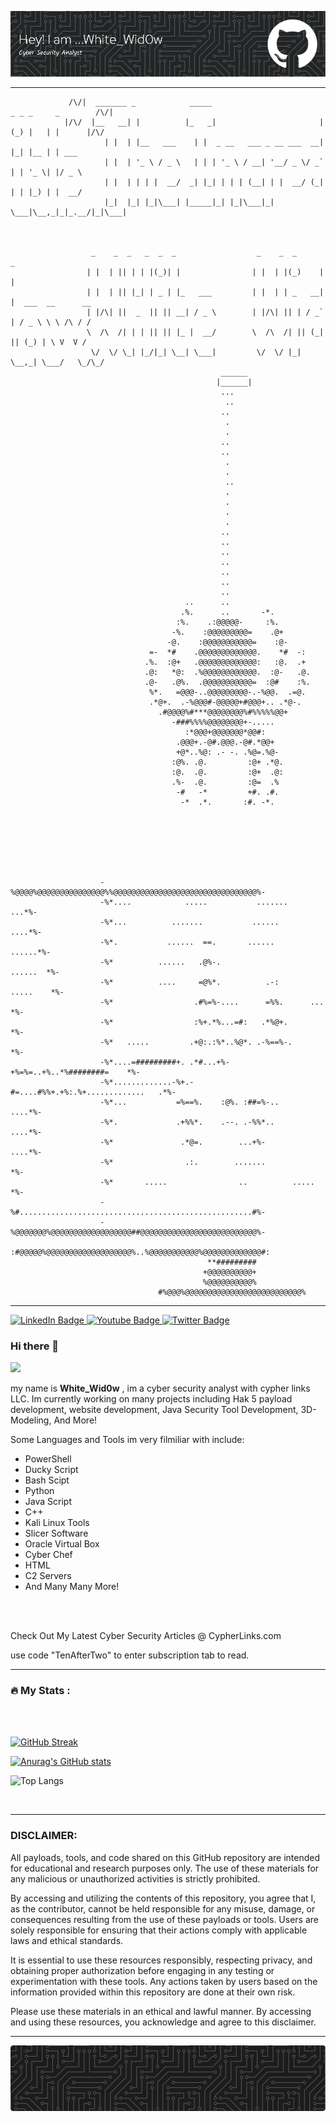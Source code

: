 
![Header](./github-header-image2.png)

---



                          


                                               
                 
                 /\/|  _______ _            _____                         _ _ _     _        /\/|
                |/\/  |__   __| |          |_   _|                       | (_) |   | |      |/\/ 
                         | |  | |__   ___    | |  _ __   ___ _ __ ___  __| |_| |__ | | ___       
                         | |  | '_ \ / _ \   | | | '_ \ / __| '__/ _ \/ _` | | '_ \| |/ _ \      
                         | |  | | | |  __/  _| |_| | | | (__| | |  __/ (_| | | |_) | |  __/      
                         |_|  |_| |_|\___| |_____|_| |_|\___|_|  \___|\__,_|_|_.__/|_|\___|      
                                                                                  
                                                                                  
                              
                      _    _  _   _  _  _                  _    _  _      _                         
                     | |  | || | | |(_)| |                | |  | |(_)    | |                       
                     | |  | || |_| | _ | |_   ___         | |  | | _   __| |  ___  __      __ 
                     | |/\| ||  _  || || __| / _ \        | |/\| || | / _` | / _ \ \ \ /\ / /   
                     \  /\  /| | | || || |_ |  __/        \  /\  /| || (_| || (_) | \ V  V /   
                      \/  \/ \_| |_/|_| \__| \___|         \/  \/ |_| \__,_| \___/   \_/\_/     
                                                   ______                                             
                                                  |______|                                      
                                                   ...
                                                    ..
                                                   ..                                               
                                                    .                                               
                                                    .                                               
                                                   ..                                               
                                                   ..                                               
                                                    .                                               
                                                    .                                               
                                                    ..                                              
                                                    .                                               
                                                    .                                               
                                                    .                                               
                                                    .                                               
                                                   ..                                               
                                                   ..                                               
                                                   ..                                               
                                                   ..                                               
                                                   ..                                               
                                                   ..                                               
                                                   ..                                               
                                           ..      ..                                               
                                          .%.      ..       -*.                                     
                                         :%.    .:@@@@@-     :%.                                    
                                        -%.    :@@@@@@@@@=    .@+                                   
                                       -@.    :@@@@@@@@@@@=    :@-                                  
                                   =-  *#    .@@@@@@@@@@@@@.    *#  -:                              
                                  .%.  :@+   .@@@@@@@@@@@@@:   :@.  .+                              
                                  .@:   *@:  .%@@@@@@@@@@@@.  :@-   .@.                             
                                  .@-   .@%.  .@@@@@@@@@@@=  :@#    :%.                             
                                   %*.   =@@@-..@@@@@@@@@-.-%@@.  .=@.                              
                                   .*@+.  .-%@@@#-@@@@@+#@@@+.. .*@-.                               
                                     .#@@@@%#***@@@@@@@@%#%%%%%@@+                                  
                                        -###%%%%@@@@@@@@+-.....                                     
                                           :*@@@+@@@@@@@*@@#:                                       
                                         .@@@+.-@#.@@@.-@#.*@@+                                     
                                         +@*..%@: .- -. .%@=.%@-                                    
                                        :@%. .@.         :@+ .*@.                                   
                                        :@.  .@.         :@+  .@:                                   
                                        .%-  .@.         :@=  .%                                    
                                         -#   -*         +#. .#.                                    
                                          -*  .*.       :#. -*.                                     
                                                                                                    
                                                                                                    
                                                 



     
                        -%@@@@%@@@@@@@@@@@@@@@%%@@@@@@@@@@@@@@@@@@@@@@@@@@@@@@@@%-           
                        -%*....            .....           .......          ...*%-         
                        -%*...          .......           ......           ....*%-           
                        -%*.           ......  ==.       ......          ......*%-           
                        -%*          ......   .@%-.                    ......  *%-              
                        -%*          ....     =@%*.          .-:      .....    *%-                     
                        -%*                  .#%=%-....      =%%.      ...     *%-                  
                        -%*                  :%+.*%...=#:   .*%@+.             *%-             
                        -%*   .....         .+@:.:%*..%@*. .-%==%-.            *%-   
                        -%*....=#########+. .*#...+%-+%=%=..+%..*%########=    *%-
                        -%*.............-%+.-#=....#%%+.+%:.%+.............   .*%-         
                        -%*...           =%==%.    :@%. :##=%-..           ....*%-            
                        -%*.             .+%%*.    .--. .-%%*..            ....*%-            
                        -%*               .*@=.        ...+%-              ....*%-              
                        -%*                .:.        .......                  *%-            
                        -%*       .....                ..          .....       *%-              
                        -%#....................................................#%-       
                        -%@@@@@@@%@@@@@@@@@@@@@@@@@@##@@@@@@@@@@@@@@@@@@@@@@@@@@%-               
                        :#@@@@@%@@@@@@@@@@@@@@@@@@@%..%@@@@@@@@@@@%@@@@@@@@@@@@@#:            
                                                **#########      
                                               +@@@@@@@@@@+           
                                               %@@@@@@@@@@%            
                                     #%@@@%@@@@@@@@@@@@@@@@@@@@@@@@@@%                
                                               
                     





---

  <div id="badges">
  <a href="https://www.linkedin.com/in/jacob-miller-05091928a/">
    <img src="https://img.shields.io/badge/LinkedIn-blue?style=for-the-badge&logo=linkedin&logoColor=white" alt="LinkedIn Badge"/>
  </a>
  <a href="https://www.youtube.com/">
    <img src="https://img.shields.io/badge/YouTube-red?style=for-the-badge&logo=youtube&logoColor=white" alt="Youtube Badge"/>
  </a>
  <a href="https://twitter.com/CypherLinksUS">
    <img src="https://img.shields.io/badge/Twitter-blue?style=for-the-badge&logo=twitter&logoColor=white" alt="Twitter Badge"/>
  </a>
</div>


### Hi there 👋





![](https://komarev.com/ghpvc/?username=Zen-ith1)




my name is **White_Wid0w** , im a cyber security analyst with cypher links LLC. Im currently working on many projects including Hak 5 payload development, website development, Java Security Tool Development, 3D-Modeling, And More!

Some Languages and Tools im very filmiliar with include: 

- PowerShell
- Ducky Script
- Bash Scipt
- Python
- Java Script
- C++
- Kali Linux Tools
- Slicer Software 
- Oracle Virtual Box 
- Cyber Chef
- HTML
- C2 Servers
- And Many Many More!


<br>

<br>

Check Out My Latest Cyber Security Articles @ CypherLinks.com

use code "TenAfterTwo" to enter subscription tab to read.

---

### :fire: My Stats :

<br>

<br>

[![GitHub Streak](https://github-readme-streak-stats.herokuapp.com?user=Zen-ith1&date_format=M%20j%5B%2C%20Y%5D)](https://git.io/streak-stats)

[![Anurag's GitHub stats](https://github-readme-stats.vercel.app/api?username=Zen-ith1)](https://github.com/anuraghazra/github-readme-stats)

![Top Langs](https://github-readme-stats.vercel.app/api/top-langs/?username=Zen-ith1&size_weight=0.5&count_weight=0.5)


<br>


---

### DISCLAIMER: 
All payloads, tools, and code shared on this GitHub repository are intended for educational and research purposes only. The use of these materials for any malicious or unauthorized activities is strictly prohibited. 

By accessing and utilizing the contents of this repository, you agree that I, as the contributor, cannot be held responsible for any misuse, damage, or consequences resulting from the use of these payloads or tools. Users are solely responsible for ensuring that their actions comply with applicable laws and ethical standards.

It is essential to use these resources responsibly, respecting privacy, and obtaining proper authorization before engaging in any testing or experimentation with these tools. Any actions taken by users based on the information provided within this repository are done at their own risk.

Please use these materials in an ethical and lawful manner. By accessing and using these resources, you acknowledge and agree to this disclaimer.




--- 

![Footer](./github-footer-image.png)


